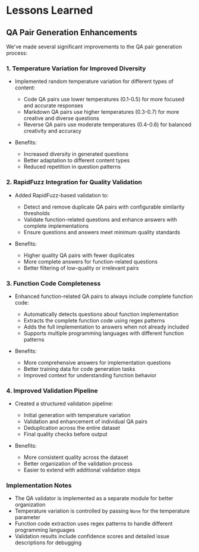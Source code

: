 # Lessons Learned

## QA Pair Generation Enhancements

We've made several significant improvements to the QA pair generation process:

### 1. Temperature Variation for Improved Diversity

- Implemented random temperature variation for different types of content:
  - Code QA pairs use lower temperatures (0.1-0.5) for more focused and accurate responses
  - Markdown QA pairs use higher temperatures (0.3-0.7) for more creative and diverse questions
  - Reverse QA pairs use moderate temperatures (0.4-0.6) for balanced creativity and accuracy

- Benefits:
  - Increased diversity in generated questions
  - Better adaptation to different content types
  - Reduced repetition in question patterns

### 2. RapidFuzz Integration for Quality Validation

- Added RapidFuzz-based validation to:
  - Detect and remove duplicate QA pairs with configurable similarity thresholds
  - Validate function-related questions and enhance answers with complete implementations
  - Ensure questions and answers meet minimum quality standards

- Benefits:
  - Higher quality QA pairs with fewer duplicates
  - More complete answers for function-related questions
  - Better filtering of low-quality or irrelevant pairs

### 3. Function Code Completeness

- Enhanced function-related QA pairs to always include complete function code:
  - Automatically detects questions about function implementation
  - Extracts the complete function code using regex patterns
  - Adds the full implementation to answers when not already included
  - Supports multiple programming languages with different function patterns

- Benefits:
  - More comprehensive answers for implementation questions
  - Better training data for code generation tasks
  - Improved context for understanding function behavior

### 4. Improved Validation Pipeline

- Created a structured validation pipeline:
  - Initial generation with temperature variation
  - Validation and enhancement of individual QA pairs
  - Deduplication across the entire dataset
  - Final quality checks before output

- Benefits:
  - More consistent quality across the dataset
  - Better organization of the validation process
  - Easier to extend with additional validation steps

### Implementation Notes

- The QA validator is implemented as a separate module for better organization
- Temperature variation is controlled by passing `None` for the temperature parameter
- Function code extraction uses regex patterns to handle different programming languages
- Validation results include confidence scores and detailed issue descriptions for debugging 